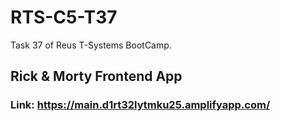 # RTS-C5-T37
Task 37 of Reus T-Systems BootCamp.

## Rick & Morty Frontend App

### Link: https://main.d1rt32lytmku25.amplifyapp.com/
